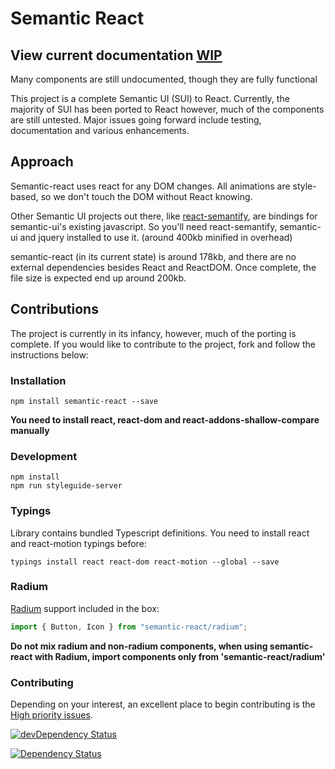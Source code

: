 # Semantic React

## View current documentation [WIP](http://hallister.github.io/semantic-react/)
Many components are still undocumented, though they are fully functional

This project is a complete Semantic UI (SUI) to React. Currently, the majority of SUI has been ported to React however, much of the components are still untested. Major issues going forward include testing, documentation and various enhancements.

## Approach
Semantic-react uses react for any DOM changes. All animations are style-based, so we don't touch the DOM without React knowing.

Other Semantic UI projects out there, like [react-semantify](http://jessy1092.github.io/react-semantify/), are bindings for semantic-ui's existing javascript. So you'll need react-semantify, semantic-ui and jquery installed to use it. (around 400kb minified in overhead)

semantic-react (in its current state) is around 178kb, and there are no external dependencies besides React and ReactDOM. Once complete, the file size is expected end up around 200kb.

## Contributions
The project is currently in its infancy, however, much of the porting is complete. If you would like to contribute to the project, fork and follow the instructions below:

### Installation

```
npm install semantic-react --save
```

**You need to install react, react-dom and react-addons-shallow-compare manually**

### Development
```
npm install
npm run styleguide-server
```

### Typings

Library contains bundled Typescript definitions. You need to install react and react-motion typings before:
```
typings install react react-dom react-motion --global --save
```

### Radium

[Radium](http://stack.formidable.com/radium/) support included in the box:
```jsx
import { Button, Icon } from "semantic-react/radium";
```
**Do not mix radium and non-radium components, when using semantic-react with Radium, import components only from 'semantic-react/radium'**


### Contributing

Depending on your interest, an excellent place to begin contributing is the [High priority issues](https://github.com/hallister/semantic-react/labels/Priority%3A%20High).

[![devDependency Status](https://david-dm.org/hallister/semantic-react/dev-status.svg)](https://david-dm.org/hallister/semantic-react#info=devDependencies)

[![Dependency Status](https://david-dm.org/hallister/semantic-react.svg)](https://david-dm.org/hallister/semantic-react)
